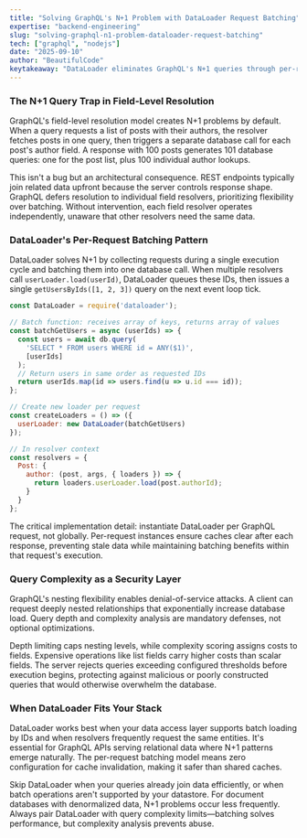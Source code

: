 ```yaml
---
title: "Solving GraphQL's N+1 Problem with DataLoader Request Batching"
expertise: "backend-engineering"
slug: "solving-graphql-n1-problem-dataloader-request-batching"
tech: ["graphql", "nodejs"]
date: "2025-09-10"
author: "BeautifulCode"
keytakeaway: "DataLoader eliminates GraphQL's N+1 queries through per-request batching and caching, but production APIs require query complexity limits to prevent nested-query denial-of-service attacks."
---
```


### The N+1 Query Trap in Field-Level Resolution

GraphQL's field-level resolution model creates N+1 problems by default. When a query requests a list of posts with their authors, the resolver fetches posts in one query, then triggers a separate database call for each post's author field. A response with 100 posts generates 101 database queries: one for the post list, plus 100 individual author lookups.

This isn't a bug but an architectural consequence. REST endpoints typically join related data upfront because the server controls response shape. GraphQL defers resolution to individual field resolvers, prioritizing flexibility over batching. Without intervention, each field resolver operates independently, unaware that other resolvers need the same data.

### DataLoader's Per-Request Batching Pattern

DataLoader solves N+1 by collecting requests during a single execution cycle and batching them into one database call. When multiple resolvers call `userLoader.load(userId)`, DataLoader queues these IDs, then issues a single `getUsersByIds([1, 2, 3])` query on the next event loop tick.

```javascript
const DataLoader = require('dataloader');

// Batch function: receives array of keys, returns array of values
const batchGetUsers = async (userIds) => {
  const users = await db.query(
    'SELECT * FROM users WHERE id = ANY($1)',
    [userIds]
  );
  // Return users in same order as requested IDs
  return userIds.map(id => users.find(u => u.id === id));
};

// Create new loader per request
const createLoaders = () => ({
  userLoader: new DataLoader(batchGetUsers)
});

// In resolver context
const resolvers = {
  Post: {
    author: (post, args, { loaders }) => {
      return loaders.userLoader.load(post.authorId);
    }
  }
};
```

The critical implementation detail: instantiate DataLoader per GraphQL request, not globally. Per-request instances ensure caches clear after each response, preventing stale data while maintaining batching benefits within that request's execution.

### Query Complexity as a Security Layer

GraphQL's nesting flexibility enables denial-of-service attacks. A client can request deeply nested relationships that exponentially increase database load. Query depth and complexity analysis are mandatory defenses, not optional optimizations.

Depth limiting caps nesting levels, while complexity scoring assigns costs to fields. Expensive operations like list fields carry higher costs than scalar fields. The server rejects queries exceeding configured thresholds before execution begins, protecting against malicious or poorly constructed queries that would otherwise overwhelm the database.

### When DataLoader Fits Your Stack

DataLoader works best when your data access layer supports batch loading by IDs and when resolvers frequently request the same entities. It's essential for GraphQL APIs serving relational data where N+1 patterns emerge naturally. The per-request batching model means zero configuration for cache invalidation, making it safer than shared caches.

Skip DataLoader when your queries already join data efficiently, or when batch operations aren't supported by your datastore. For document databases with denormalized data, N+1 problems occur less frequently. Always pair DataLoader with query complexity limits—batching solves performance, but complexity analysis prevents abuse.